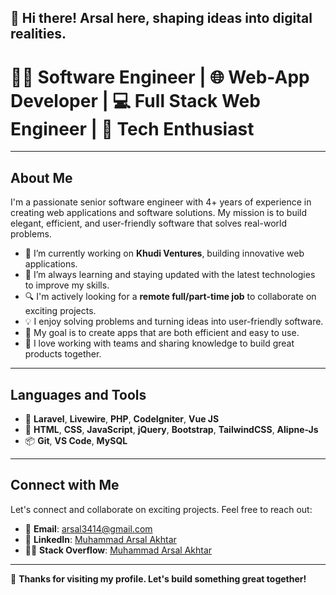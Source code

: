 ## 👋 Hi there! Arsal here, shaping ideas into digital realities. 

# **👨‍💻 Software Engineer | 🌐 Web-App Developer | 💻 Full Stack Web Engineer | 🚀 Tech Enthusiast**

---

## **About Me**

I'm a passionate senior software engineer with 4+ years of experience in creating web applications and software solutions. My mission is to build elegant, efficient, and user-friendly software that solves real-world problems.

- 🔭 I’m currently working on **Khudi Ventures**, building innovative web applications.  
- 🌱 I’m always learning and staying updated with the latest technologies to improve my skills.  
- 🔍 I'm actively looking for a **remote full/part-time job** to collaborate on exciting projects.  
- 💡 I enjoy solving problems and turning ideas into user-friendly software.  
- 🌟 My goal is to create apps that are both efficient and easy to use.  
- 🤝 I love working with teams and sharing knowledge to build great products together.  

---

## **Languages and Tools**
- 🚀 **Laravel**, **Livewire**, **PHP**, **CodeIgniter**, **Vue JS**  
- 🎨 **HTML**, **CSS**, **JavaScript**, **jQuery**, **Bootstrap**, **TailwindCSS**, **Alipne-Js**  
- 📦 **Git**, **VS Code**, **MySQL**

---

## **Connect with Me**

Let's connect and collaborate on exciting projects. Feel free to reach out:

- 📧 **Email**: [arsal3414@gmail.com](mailto:arsal3414@gmail.com)  
- 💼 **LinkedIn**: [Muhammad Arsal Akhtar](https://www.linkedin.com/in/muhammad-arsal-akhtar-774b44170/)  
- 🧑‍💻 **Stack Overflow**: [Muhammad Arsal Akhtar](https://stackoverflow.com/users/12010244/muhammad-arsal-akhtar)

---

🚀 **Thanks for visiting my profile. Let's build something great together!**
